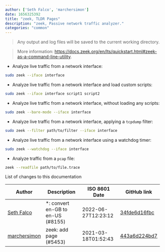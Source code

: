 ```yaml
---
author: ['Seth Falco', 'marchersimon']
date: 1656325392
title: "zeek, TLDR Pages"
description: "zeek, Passive network traffic analyzer."
categories: "common"
---
```

> Any output and log files will be saved to the current working directory.

> More information: <https://docs.zeek.org/en/lts/quickstart.html#zeek-as-a-command-line-utility>.

- Analyze live traffic from a network interface:

```bash
sudo zeek --iface interface
```

- Analyze live traffic from a network interface and load custom scripts:

```bash
sudo zeek --iface interface script1 script2
```

- Analyze live traffic from a network interface, without loading any scripts:

```bash
sudo zeek --bare-mode --iface interface
```

- Analyze live traffic from a network interface, applying a `tcpdump` filter:

```bash
sudo zeek --filter path/to/filter --iface interface
```

- Analyze live traffic from a network interface using a watchdog timer:

```bash
sudo zeek --watchdog --iface interface
```

- Analyze traffic from a `pcap` file:

```bash
zeek --readfile path/to/file.trace
```
List of changes to this documentation


Author | Description | ISO 8601 Date | GitHub link
------|-----|-----|-----
[Seth Falco](mailto:seth@falco.fun) | *: convert en-GB to en-US (#8155) | 2022-06-27T12:23:12 | [34fde6d16fbc](https://github.com/tldr-pages/tldr/commit/34fde6d16fbc0a3c45fff5903f0fc2597547b1bb)
[marchersimon](mailto:50295997+marchersimon@users.noreply.github.com) | zeek: add page (#5453) | 2021-03-18T01:52:43 | [443a6d224bd7](https://github.com/tldr-pages/tldr/commit/443a6d224bd7c80a5219dfb86a68e741f7b2b6c5)

